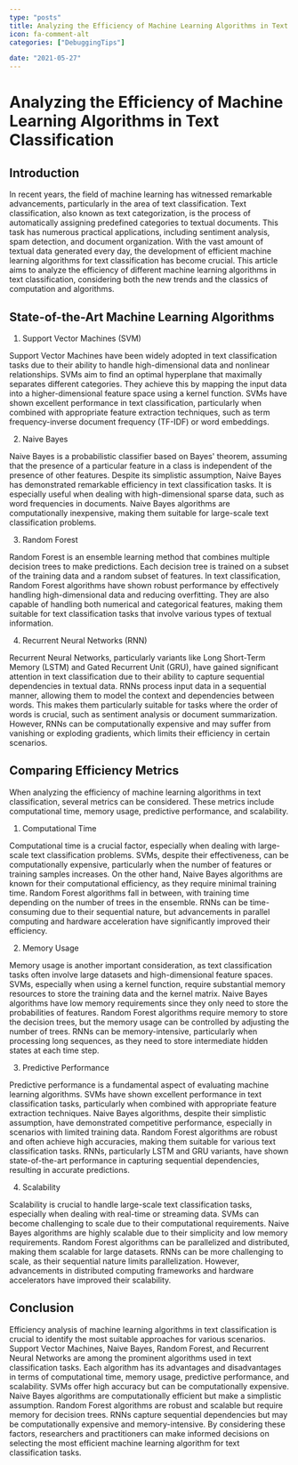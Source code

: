 ```yaml
---
type: "posts"
title: Analyzing the Efficiency of Machine Learning Algorithms in Text Classification
icon: fa-comment-alt
categories: ["DebuggingTips"]

date: "2021-05-27"
---
```




# Analyzing the Efficiency of Machine Learning Algorithms in Text Classification

## Introduction

In recent years, the field of machine learning has witnessed remarkable advancements, particularly in the area of text classification. Text classification, also known as text categorization, is the process of automatically assigning predefined categories to textual documents. This task has numerous practical applications, including sentiment analysis, spam detection, and document organization. With the vast amount of textual data generated every day, the development of efficient machine learning algorithms for text classification has become crucial. This article aims to analyze the efficiency of different machine learning algorithms in text classification, considering both the new trends and the classics of computation and algorithms.

## State-of-the-Art Machine Learning Algorithms

1. Support Vector Machines (SVM)

Support Vector Machines have been widely adopted in text classification tasks due to their ability to handle high-dimensional data and nonlinear relationships. SVMs aim to find an optimal hyperplane that maximally separates different categories. They achieve this by mapping the input data into a higher-dimensional feature space using a kernel function. SVMs have shown excellent performance in text classification, particularly when combined with appropriate feature extraction techniques, such as term frequency-inverse document frequency (TF-IDF) or word embeddings.

2. Naive Bayes

Naive Bayes is a probabilistic classifier based on Bayes' theorem, assuming that the presence of a particular feature in a class is independent of the presence of other features. Despite its simplistic assumption, Naive Bayes has demonstrated remarkable efficiency in text classification tasks. It is especially useful when dealing with high-dimensional sparse data, such as word frequencies in documents. Naive Bayes algorithms are computationally inexpensive, making them suitable for large-scale text classification problems.

3. Random Forest

Random Forest is an ensemble learning method that combines multiple decision trees to make predictions. Each decision tree is trained on a subset of the training data and a random subset of features. In text classification, Random Forest algorithms have shown robust performance by effectively handling high-dimensional data and reducing overfitting. They are also capable of handling both numerical and categorical features, making them suitable for text classification tasks that involve various types of textual information.

4. Recurrent Neural Networks (RNN)

Recurrent Neural Networks, particularly variants like Long Short-Term Memory (LSTM) and Gated Recurrent Unit (GRU), have gained significant attention in text classification due to their ability to capture sequential dependencies in textual data. RNNs process input data in a sequential manner, allowing them to model the context and dependencies between words. This makes them particularly suitable for tasks where the order of words is crucial, such as sentiment analysis or document summarization. However, RNNs can be computationally expensive and may suffer from vanishing or exploding gradients, which limits their efficiency in certain scenarios.

## Comparing Efficiency Metrics

When analyzing the efficiency of machine learning algorithms in text classification, several metrics can be considered. These metrics include computational time, memory usage, predictive performance, and scalability.

1. Computational Time

Computational time is a crucial factor, especially when dealing with large-scale text classification problems. SVMs, despite their effectiveness, can be computationally expensive, particularly when the number of features or training samples increases. On the other hand, Naive Bayes algorithms are known for their computational efficiency, as they require minimal training time. Random Forest algorithms fall in between, with training time depending on the number of trees in the ensemble. RNNs can be time-consuming due to their sequential nature, but advancements in parallel computing and hardware acceleration have significantly improved their efficiency.

2. Memory Usage

Memory usage is another important consideration, as text classification tasks often involve large datasets and high-dimensional feature spaces. SVMs, especially when using a kernel function, require substantial memory resources to store the training data and the kernel matrix. Naive Bayes algorithms have low memory requirements since they only need to store the probabilities of features. Random Forest algorithms require memory to store the decision trees, but the memory usage can be controlled by adjusting the number of trees. RNNs can be memory-intensive, particularly when processing long sequences, as they need to store intermediate hidden states at each time step.

3. Predictive Performance

Predictive performance is a fundamental aspect of evaluating machine learning algorithms. SVMs have shown excellent performance in text classification tasks, particularly when combined with appropriate feature extraction techniques. Naive Bayes algorithms, despite their simplistic assumption, have demonstrated competitive performance, especially in scenarios with limited training data. Random Forest algorithms are robust and often achieve high accuracies, making them suitable for various text classification tasks. RNNs, particularly LSTM and GRU variants, have shown state-of-the-art performance in capturing sequential dependencies, resulting in accurate predictions.

4. Scalability

Scalability is crucial to handle large-scale text classification tasks, especially when dealing with real-time or streaming data. SVMs can become challenging to scale due to their computational requirements. Naive Bayes algorithms are highly scalable due to their simplicity and low memory requirements. Random Forest algorithms can be parallelized and distributed, making them scalable for large datasets. RNNs can be more challenging to scale, as their sequential nature limits parallelization. However, advancements in distributed computing frameworks and hardware accelerators have improved their scalability.

## Conclusion

Efficiency analysis of machine learning algorithms in text classification is crucial to identify the most suitable approaches for various scenarios. Support Vector Machines, Naive Bayes, Random Forest, and Recurrent Neural Networks are among the prominent algorithms used in text classification tasks. Each algorithm has its advantages and disadvantages in terms of computational time, memory usage, predictive performance, and scalability. SVMs offer high accuracy but can be computationally expensive. Naive Bayes algorithms are computationally efficient but make a simplistic assumption. Random Forest algorithms are robust and scalable but require memory for decision trees. RNNs capture sequential dependencies but may be computationally expensive and memory-intensive. By considering these factors, researchers and practitioners can make informed decisions on selecting the most efficient machine learning algorithm for text classification tasks.
